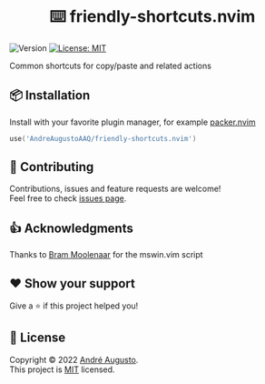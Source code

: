 <h1 align="center">⌨️ friendly-shortcuts.nvim</h1>
<p>
  <img alt="Version" src="https://img.shields.io/badge/version-0.1.0-blue.svg?cacheSeconds=2592000" />
  <a href="LICENSE" target="_blank">
    <img alt="License: MIT" src="https://img.shields.io/badge/License-MIT-blue.svg" />
  </a>
</p>

Common shortcuts for copy/paste and related actions

## 📦 Installation

Install with your favorite plugin manager, for example [packer.nvim](https://github.com/wbthomason/packer.nvim)
```lua
use('AndreAugustoAAQ/friendly-shortcuts.nvim')
```

## 🤝 Contributing

Contributions, issues and feature requests are welcome!<br />Feel free to check [issues page](issues).

## 👍 Acknowledgments

Thanks to [Bram Moolenaar](Bram@vim.org) for the mswin.vim script

## ❤️ Show your support

Give a ⭐️ if this project helped you!

## 📄 License

Copyright © 2022 [André Augusto](https://github.com/AndreAugustoAAQ).<br />
This project is [MIT](LICENSE) licensed.
